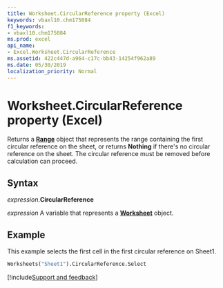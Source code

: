 ```yaml
---
title: Worksheet.CircularReference property (Excel)
keywords: vbaxl10.chm175084
f1_keywords:
- vbaxl10.chm175084
ms.prod: excel
api_name:
- Excel.Worksheet.CircularReference
ms.assetid: 422c447d-a964-c17c-bb43-14254f962a89
ms.date: 05/30/2019
localization_priority: Normal
---
```



# Worksheet.CircularReference property (Excel)

Returns a **[Range](Excel.Range(object).md)** object that represents the range containing the first circular reference on the sheet, or returns **Nothing** if there's no circular reference on the sheet. The circular reference must be removed before calculation can proceed.


## Syntax

_expression_.**CircularReference**

_expression_ A variable that represents a **[Worksheet](Excel.Worksheet.md)** object.


## Example

This example selects the first cell in the first circular reference on Sheet1.

```vb
Worksheets("Sheet1").CircularReference.Select
```




[!include[Support and feedback](~/includes/feedback-boilerplate.md)]